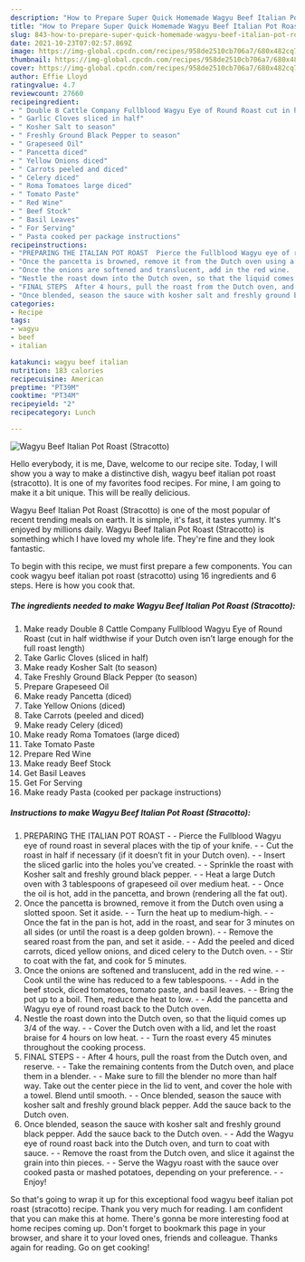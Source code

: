 ```yaml
---
description: "How to Prepare Super Quick Homemade Wagyu Beef Italian Pot Roast (Stracotto)"
title: "How to Prepare Super Quick Homemade Wagyu Beef Italian Pot Roast (Stracotto)"
slug: 843-how-to-prepare-super-quick-homemade-wagyu-beef-italian-pot-roast-stracotto
date: 2021-10-23T07:02:57.869Z
image: https://img-global.cpcdn.com/recipes/958de2510cb706a7/680x482cq70/wagyu-beef-italian-pot-roast-stracotto-recipe-main-photo.jpg
thumbnail: https://img-global.cpcdn.com/recipes/958de2510cb706a7/680x482cq70/wagyu-beef-italian-pot-roast-stracotto-recipe-main-photo.jpg
cover: https://img-global.cpcdn.com/recipes/958de2510cb706a7/680x482cq70/wagyu-beef-italian-pot-roast-stracotto-recipe-main-photo.jpg
author: Effie Lloyd
ratingvalue: 4.7
reviewcount: 27660
recipeingredient:
- " Double 8 Cattle Company Fullblood Wagyu Eye of Round Roast cut in half widthwise if your Dutch oven isnt large enough for the full roast length"
- " Garlic Cloves sliced in half"
- " Kosher Salt to season"
- " Freshly Ground Black Pepper to season"
- " Grapeseed Oil"
- " Pancetta diced"
- " Yellow Onions diced"
- " Carrots peeled and diced"
- " Celery diced"
- " Roma Tomatoes large diced"
- " Tomato Paste"
- " Red Wine"
- " Beef Stock"
- " Basil Leaves"
- " For Serving"
- " Pasta cooked per package instructions"
recipeinstructions:
- "PREPARING THE ITALIAN POT ROAST  Pierce the Fullblood Wagyu eye of round roast in several places with the tip of your knife.  Cut the roast in half if necessary (if it doesn’t fit in your Dutch oven).  Insert the sliced garlic into the holes you’ve created.  Sprinkle the roast with Kosher salt and freshly ground black pepper.  Heat a large Dutch oven with 3 tablespoons of grapeseed oil over medium heat.  Once the oil is hot, add in the pancetta, and brown (rendering all the fat out)."
- "Once the pancetta is browned, remove it from the Dutch oven using a slotted spoon. Set it aside.  Turn the heat up to medium-high.  Once the fat in the pan is hot, add in the roast, and sear for 3 minutes on all sides (or until the roast is a deep golden brown).  Remove the seared roast from the pan, and set it aside.  Add the peeled and diced carrots, diced yellow onions, and diced celery to the Dutch oven.  Stir to coat with the fat, and cook for 5 minutes."
- "Once the onions are softened and translucent, add in the red wine.  Cook until the wine has reduced to a few tablespoons.  Add in the beef stock, diced tomatoes, tomato paste, and basil leaves.  Bring the pot up to a boil. Then, reduce the heat to low.  Add the pancetta and Wagyu eye of round roast back to the Dutch oven."
- "Nestle the roast down into the Dutch oven, so that the liquid comes up 3/4 of the way.  Cover the Dutch oven with a lid, and let the roast braise for 4 hours on low heat.  Turn the roast every 45 minutes throughout the cooking process."
- "FINAL STEPS  After 4 hours, pull the roast from the Dutch oven, and reserve.  Take the remaining contents from the Dutch oven, and place them in a blender.  Make sure to fill the blender no more than half way. Take out the center piece in the lid to vent, and cover the hole with a towel. Blend until smooth.  Once blended, season the sauce with kosher salt and freshly ground black pepper. Add the sauce back to the Dutch oven."
- "Once blended, season the sauce with kosher salt and freshly ground black pepper. Add the sauce back to the Dutch oven.  Add the Wagyu eye of round roast back into the Dutch oven, and turn to coat with sauce.  Remove the roast from the Dutch oven, and slice it against the grain into thin pieces.  Serve the Wagyu roast with the sauce over cooked pasta or mashed potatoes, depending on your preference.  Enjoy!"
categories:
- Recipe
tags:
- wagyu
- beef
- italian

katakunci: wagyu beef italian 
nutrition: 183 calories
recipecuisine: American
preptime: "PT39M"
cooktime: "PT34M"
recipeyield: "2"
recipecategory: Lunch

---
```



![Wagyu Beef Italian Pot Roast (Stracotto)](https://img-global.cpcdn.com/recipes/958de2510cb706a7/680x482cq70/wagyu-beef-italian-pot-roast-stracotto-recipe-main-photo.jpg)

Hello everybody, it is me, Dave, welcome to our recipe site. Today, I will show you a way to make a distinctive dish, wagyu beef italian pot roast (stracotto). It is one of my favorites food recipes. For mine, I am going to make it a bit unique. This will be really delicious.



Wagyu Beef Italian Pot Roast (Stracotto) is one of the most popular of recent trending meals on earth. It is simple, it's fast, it tastes yummy. It's enjoyed by millions daily. Wagyu Beef Italian Pot Roast (Stracotto) is something which I have loved my whole life. They're fine and they look fantastic.


To begin with this recipe, we must first prepare a few components. You can cook wagyu beef italian pot roast (stracotto) using 16 ingredients and 6 steps. Here is how you cook that.

<!--inarticleads1-->

##### The ingredients needed to make Wagyu Beef Italian Pot Roast (Stracotto):

1. Make ready  Double 8 Cattle Company Fullblood Wagyu Eye of Round Roast (cut in half widthwise if your Dutch oven isn’t large enough for the full roast length)
1. Take  Garlic Cloves (sliced in half)
1. Make ready  Kosher Salt (to season)
1. Take  Freshly Ground Black Pepper (to season)
1. Prepare  Grapeseed Oil
1. Make ready  Pancetta (diced)
1. Take  Yellow Onions (diced)
1. Take  Carrots (peeled and diced)
1. Make ready  Celery (diced)
1. Make ready  Roma Tomatoes (large diced)
1. Take  Tomato Paste
1. Prepare  Red Wine
1. Make ready  Beef Stock
1. Get  Basil Leaves
1. Get  For Serving
1. Make ready  Pasta (cooked per package instructions)




<!--inarticleads2-->

##### Instructions to make Wagyu Beef Italian Pot Roast (Stracotto):

1. PREPARING THE ITALIAN POT ROAST -  - Pierce the Fullblood Wagyu eye of round roast in several places with the tip of your knife. -  - Cut the roast in half if necessary (if it doesn’t fit in your Dutch oven). -  - Insert the sliced garlic into the holes you’ve created. -  - Sprinkle the roast with Kosher salt and freshly ground black pepper. -  - Heat a large Dutch oven with 3 tablespoons of grapeseed oil over medium heat. -  - Once the oil is hot, add in the pancetta, and brown (rendering all the fat out).
1. Once the pancetta is browned, remove it from the Dutch oven using a slotted spoon. Set it aside. -  - Turn the heat up to medium-high. -  - Once the fat in the pan is hot, add in the roast, and sear for 3 minutes on all sides (or until the roast is a deep golden brown). -  - Remove the seared roast from the pan, and set it aside. -  - Add the peeled and diced carrots, diced yellow onions, and diced celery to the Dutch oven. -  - Stir to coat with the fat, and cook for 5 minutes.
1. Once the onions are softened and translucent, add in the red wine. -  - Cook until the wine has reduced to a few tablespoons. -  - Add in the beef stock, diced tomatoes, tomato paste, and basil leaves. -  - Bring the pot up to a boil. Then, reduce the heat to low. -  - Add the pancetta and Wagyu eye of round roast back to the Dutch oven.
1. Nestle the roast down into the Dutch oven, so that the liquid comes up 3/4 of the way. -  - Cover the Dutch oven with a lid, and let the roast braise for 4 hours on low heat. -  - Turn the roast every 45 minutes throughout the cooking process.
1. FINAL STEPS -  - After 4 hours, pull the roast from the Dutch oven, and reserve. -  - Take the remaining contents from the Dutch oven, and place them in a blender. -  - Make sure to fill the blender no more than half way. Take out the center piece in the lid to vent, and cover the hole with a towel. Blend until smooth. -  - Once blended, season the sauce with kosher salt and freshly ground black pepper. Add the sauce back to the Dutch oven.
1. Once blended, season the sauce with kosher salt and freshly ground black pepper. Add the sauce back to the Dutch oven. -  - Add the Wagyu eye of round roast back into the Dutch oven, and turn to coat with sauce. -  - Remove the roast from the Dutch oven, and slice it against the grain into thin pieces. -  - Serve the Wagyu roast with the sauce over cooked pasta or mashed potatoes, depending on your preference. -  - Enjoy!




So that's going to wrap it up for this exceptional food wagyu beef italian pot roast (stracotto) recipe. Thank you very much for reading. I am confident that you can make this at home. There's gonna be more interesting food at home recipes coming up. Don't forget to bookmark this page in your browser, and share it to your loved ones, friends and colleague. Thanks again for reading. Go on get cooking!
